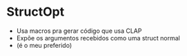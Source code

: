 # StructOpt

- Usa macros pra gerar código que usa CLAP
- Expõe os argumentos recebidos como uma struct normal
- (é o meu preferido)
